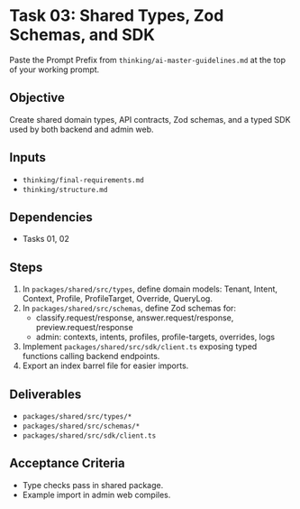 # Task 03: Shared Types, Zod Schemas, and SDK

Paste the Prompt Prefix from `thinking/ai-master-guidelines.md` at the top of your working prompt.

## Objective
Create shared domain types, API contracts, Zod schemas, and a typed SDK used by both backend and admin web.

## Inputs
- `thinking/final-requirements.md`
- `thinking/structure.md`

## Dependencies
- Tasks 01, 02

## Steps
1. In `packages/shared/src/types`, define domain models: Tenant, Intent, Context, Profile, ProfileTarget, Override, QueryLog.
2. In `packages/shared/src/schemas`, define Zod schemas for:
   - classify.request/response, answer.request/response, preview.request/response
   - admin: contexts, intents, profiles, profile-targets, overrides, logs
3. Implement `packages/shared/src/sdk/client.ts` exposing typed functions calling backend endpoints.
4. Export an index barrel file for easier imports.

## Deliverables
- `packages/shared/src/types/*`
- `packages/shared/src/schemas/*`
- `packages/shared/src/sdk/client.ts`

## Acceptance Criteria
- Type checks pass in shared package.
- Example import in admin web compiles.
